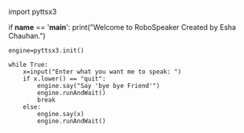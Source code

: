import pyttsx3

if __name__ == '__main__':
    print("Welcome to RoboSpeaker Created by Esha Chauhan.")

    engine=pyttsx3.init()

    while True:
        x=input("Enter what you want me to speak: ")
        if x.lower() == "quit":
            engine.say("Say 'bye bye Friend'")
            engine.runAndWait()
            break
        else:
            engine.say(x)
            engine.runAndWait()